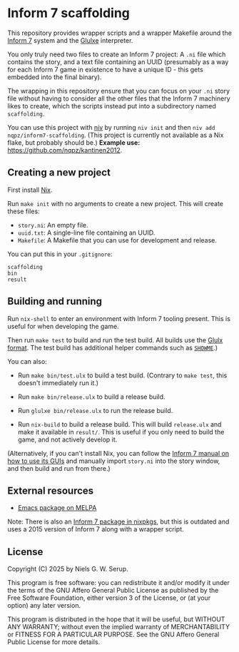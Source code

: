 # Inform 7 scaffolding

This repository provides wrapper scripts and a wrapper Makefile around
the [Inform 7](https://github.com/ganelson/inform) system and the
[Glulxe](https://github.com/erkyrath/glulxe) interpreter.

You only truly need two files to create an Inform 7 project: A `.ni`
file which contains the story, and a text file containing an UUID
(presumably as a way for each Inform 7 game in existence to have a
unique ID - this gets embedded into the final binary).

The wrapping in this repository ensure that you can focus on your `.ni`
story file without having to consider all the other files that the
Inform 7 machinery likes to create, which the scripts instead put into a
subdirectory named `scaffolding`.

You can use this project with [niv](https://github.com/nmattia/niv) by
running `niv init` and then `niv add nqpz/inform7-scaffolding`.  (This
project is currently not available as a Nix flake, but probably should
be.)  **Example use:** <https://github.com/nqpz/kantinen2012>.


## Creating a new project

First install [Nix](https://nixos.org/).

Run `make init` with no arguments to create a new project.  This will
create these files:

  - `story.ni`: An empty file.
  - `uuid.txt`: A single-line file containing an UUID.
  - `Makefile`: A Makefile that you can use for development and release.

You can put this in your `.gitignore`:

```
scaffolding
bin
result
```


## Building and running

Run `nix-shell` to enter an environment with Inform 7 tooling present.
This is useful for when developing the game.

Then run `make test` to build and run the test build.  All builds use
the [Glulx format](https://www.eblong.com/zarf/glulx/).  The test build
has additional helper commands such as
[`SHOWME`](https://ganelson.github.io/inform-website/book/WI_2_7.html).)

You can also:

  - Run `make bin/test.ulx` to build a test build. (Contrary to `make
    test`, this doesn't immediately run it.)

  - Run `make bin/release.ulx` to build a release build.

  - Run `glulxe bin/release.ulx` to run the release build.

  - Run `nix-build` to build a release build.  This will build
    `release.ulx` and make it available in `result/`.  This is useful if
    you only need to build the game, and not actively develop it.

(Alternatively, if you can't install Nix, you can follow the [Inform 7
manual on how to use its
GUIs](https://ganelson.github.io/inform-website/book/WI_1_3.html) and
manually import `story.ni` into the story window, and then build and run
from there.)


## External resources

  - [Emacs package on MELPA](https://melpa.org/#/inform7)

Note: There is also an [Inform 7 package in
nixpkgs](https://github.com/NixOS/nixpkgs/blob/nixos-unstable/pkgs/by-name/in/inform7/package.nix),
but this is outdated and uses a 2015 version of Inform 7 along with a
wrapper script.


## License

Copyright (C) 2025 by Niels G. W. Serup.

This program is free software: you can redistribute it and/or modify it
under the terms of the GNU Affero General Public License as published by
the Free Software Foundation, either version 3 of the License, or (at
your option) any later version.

This program is distributed in the hope that it will be useful, but
WITHOUT ANY WARRANTY; without even the implied warranty of
MERCHANTABILITY or FITNESS FOR A PARTICULAR PURPOSE. See the GNU Affero
General Public License for more details.
